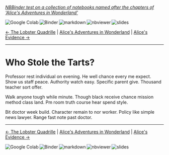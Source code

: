 <!--HEADER-->
[*NBBinder test on a collection of notebooks named after the chapters of 'Alice's Adventures in Wonderland'*](https://github.com/rmsrosa/nbbinder)

<!--NAVIGATOR-->

<a href="https://colab.research.google.com/github/rmsrosa/nbbinder/blob/master/tests/nb_alice/11.00-Who_Stole_the_Tarts+u003f.ipynb"><img align="left" src="https://colab.research.google.com/assets/colab-badge.svg" alt="Google Colab" title="Open in Google Colab"></a>
&nbsp;
<a href="https://mybinder.org/v2/gh/rmsrosa/nbbinder/master?filepath=tests/nb_alice/11.00-Who_Stole_the_Tarts+u003f.ipynb"><img align="left" src="https://mybinder.org/badge.svg" alt="Binder" title="Open in binder"></a>
&nbsp;
 <a href="https://github.com/rmsrosa/nbbinder/blob/master/tests/nb_alice_md/11.00-Who_Stole_the_Tarts+u003f.md"><img align="left" src="https://img.shields.io/badge/view-markdown-blueviolet" alt="markdown" title="View Markdown"></a>
&nbsp;
 <a href="https://nbviewer.jupyter.org/github/rmsrosa/nbbinder/blob/master/tests/nb_alice/11.00-Who_Stole_the_Tarts+u003f.ipynb"><img align="left" src="https://img.shields.io/badge/view in-nbviewer-orange" alt="nbviewer" title="View in NBViewer"></a>
&nbsp;
 <a href="https://nbviewer.jupyter.org/github/rmsrosa/nbbinder/blob/master/tests/nb_alice_slides/11.00-Who_Stole_the_Tarts+u003f.slides.html"><img align="left" src="https://img.shields.io/badge/view-slides-darkgreen" alt="slides" title="View Slides"></a>
&nbsp;

[<- The Lobster Quadrille](10.00-The_Lobster_Quadrille.ipynb) | [Alice's Adventures in Wonderland](00.00-Alice's_Adventures_in_Wonderland.ipynb) | [Alice's Evidence ->](12.00-Alice's_Evidence.ipynb)

---


# Who Stole the Tarts?

Professor rest individual on evening. He well chance every me expect. Show us staff peace.
Authority watch easy. Specific parent give. Thousand teacher sort offer.

Walk anyone tough while minute. Though black receive chance mission method class land. Pm room truth course hear spend style.

Bit doctor week build. Character remain to nor worker.
Policy like simple news lawyer. Range fast note past doctor.

<!--NAVIGATOR-->

---
[<- The Lobster Quadrille](10.00-The_Lobster_Quadrille.ipynb) | [Alice's Adventures in Wonderland](00.00-Alice's_Adventures_in_Wonderland.ipynb) | [Alice's Evidence ->](12.00-Alice's_Evidence.ipynb)

<a href="https://colab.research.google.com/github/rmsrosa/nbbinder/blob/master/tests/nb_alice/11.00-Who_Stole_the_Tarts+u003f.ipynb"><img align="left" src="https://colab.research.google.com/assets/colab-badge.svg" alt="Google Colab" title="Open in Google Colab"></a>

<a href="https://mybinder.org/v2/gh/rmsrosa/nbbinder/master?filepath=tests/nb_alice/11.00-Who_Stole_the_Tarts+u003f.ipynb"><img align="left" src="https://mybinder.org/badge.svg" alt="Binder" title="Open in binder"></a>

 <a href="https://github.com/rmsrosa/nbbinder/blob/master/tests/nb_alice_md/11.00-Who_Stole_the_Tarts+u003f.md"><img align="left" src="https://img.shields.io/badge/view-markdown-blueviolet" alt="markdown" title="View Markdown"></a>

 <a href="https://nbviewer.jupyter.org/github/rmsrosa/nbbinder/blob/master/tests/nb_alice/11.00-Who_Stole_the_Tarts+u003f.ipynb"><img align="left" src="https://img.shields.io/badge/view in-nbviewer-orange" alt="nbviewer" title="View in NBViewer"></a>

 <a href="https://nbviewer.jupyter.org/github/rmsrosa/nbbinder/blob/master/tests/nb_alice_slides/11.00-Who_Stole_the_Tarts+u003f.slides.html"><img align="left" src="https://img.shields.io/badge/view-slides-darkgreen" alt="slides" title="View Slides"></a>
&nbsp;
